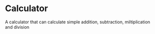 # Calculator
A calculator that can calculate simple addition, subtraction, miltiplication and division
